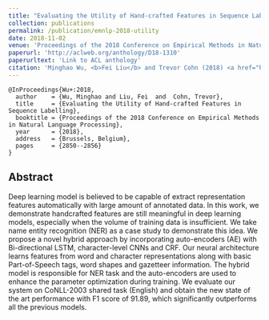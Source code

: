 ```yaml
---
title: "Evaluating the Utility of Hand-crafted Features in Sequence Labelling"
collection: publications
permalink: /publication/emnlp-2018-utility
date: 2018-11-02
venue: 'Proceedings of the 2018 Conference on Empirical Methods in Natural Language Processing'
paperurl: 'http://aclweb.org/anthology/D18-1310'
paperurltext: 'Link to ACL anthology'
citation: 'Minghao Wu, <b>Fei Liu</b> and Trevor Cohn (2018) <a href="http://liufly.github.io/files/papers/emnlp-2018-utility.pdf"><u>Evaluating the Utility of Hand-crafted Features in Sequence Labelling</u></a>, In <i>Proceedings of the 2018 Conference on Empirical Methods in Natural Language Processing</i>, Brussels, Belgium, pp. 2850-2856.'
---
```


```
@InProceedings{Wu+:2018,
  author    = {Wu, Minghao and Liu, Fei  and  Cohn, Trevor},
  title     = {Evaluating the Utility of Hand-crafted Features in Sequence Labelling},
  booktitle = {Proceedings of the 2018 Conference on Empirical Methods in Natural Language Processing},
  year      = {2018},
  address   = {Brussels, Belgium},
  pages     = {2850--2856}
}
```

## Abstract
Deep learning model is believed to be capable of extract representation features automatically with large amount of annotated data. In this work, we demonstrate handcrafted features are still meaningful in deep learning models, especially when the volume of training data is insufficient. We take name entity recognition (NER) as a case study to demonstrate this idea. We propose a novel hybrid approach by incorporating auto-encoders (AE) with Bi-directional LSTM, character-level CNNs and CRF.  Our neural architecture learns features from word and character representations along with basic Part-of-Speech tags, word shapes and gazetteer information. The hybrid model is responsible for NER task and the auto-encoders are used to enhance the parameter optimization during training. We evaluate our system on CoNLL-2003 shared task (English) and obtain the new state of the art performance with F1 score of 91.89, which significantly outperforms all the previous models.